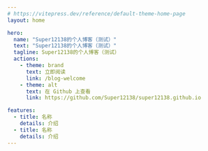 ```yaml
---
# https://vitepress.dev/reference/default-theme-home-page
layout: home

hero:
  name: "Super12138的个人博客（测试）"
  text: "Super12138的个人博客（测试）"
  tagline: Super12138的个人博客（测试）
  actions:
    - theme: brand
      text: 立即阅读
      link: /blog-welcome
    - theme: alt
      text: 在 Github 上查看
      link: https://github.com/Super12138/super12138.github.io

features:
  - title: 名称
    details: 介绍
  - title: 名称
    details: 介绍
---
```



